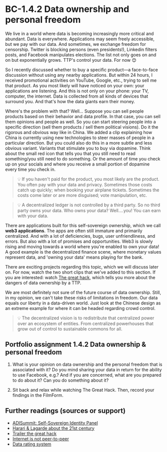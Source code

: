 # BC-1.4.2 Data ownership and personal freedom


We live in a world where data is becoming increasingly more critical and abundant. Data is everywhere. Applications may seem freely accessible, but we pay with our data. And sometimes, we exchange freedom for censorship. Twitter is blocking persons (even presidents!), Linkedin filters posts, and Facebook manipulates elections. The list not only goes on and on but exponentially grows. TTP's control your data. For now 😊 

So I recently discussed whether to buy a specific product—a face-to-face discussion without using any nearby applications. But within 24 hours, I received promotional activities on YouTube, Google, etc., trying to sell me that product. As you most likely will have noticed on your own: your applications are listening. And this is not only on your phone: your TV, computer, the internet. Data is collected from all kinds of devices that surround you. And that's how the data giants earn their money. 

Where's the problem with that? Well… Suppose you can sell people products based on their behavior and data profile. In that case, you can sell them opinions and people as well. So you can start steering people into a specific direction (sell them products / sell them political visions). Do it the rigorous and obvious way like in China. We added a clip explaining how China is currently using new technologies to steer masses of people in a particular direction. But you could also do this in a more subtle and less obvious variant. Variants that stimulate you to buy via dopamine. Think about the small red icon that tells you that you still need to read something/you still need to do something. Or the amount of time you check up on your socials and where you receive a small portion of dopamine every time you check in.  

> 💡  If you haven't paid for the product, you most likely are the product. You often pay with your data and privacy. Sometimes those costs catch up quickly; when booking your airplane tickets. Sometimes the costs come later or are more disguised; vote manipulation, etc. 


> 💡  A decentralized ledger is not controlled by a third party. So no third party owns your data. 
Who owns your data? Well....you! You can earn with your data.

There are applications built for this self-sovereign ownership, which we call **web3 applications**. The apps are often still immature and primarily centralized. And with a lot of deficiencies, bugs, user unfriendliness, and errors. But also with a lot of promises and opportunities. Web3 is slowly rising and moving towards a world where you're enabled to own your data! A good example is the decentralized finance scene, where monetary values represent data, and 'owning your data' means playing for the bank. 

There are exciting projects regarding this topic, which we will discuss later on. For now, watch the two short clips that we've added to this section. If you are interested: watch [The great hack]( https://www.youtube.com/watch?v=iX8GxLP1FHo), which tells you more about the dangers of data ownership by a TTP. 

We are most definitely not sure of the future course of data ownership. Still, in my opinion, we can't take these risks of limitations in freedom. Our data equals our liberty in a data-driven world. Just look at the Chinese design as an extreme example for where it can be headed regarding crowd control. 

>💡  The decentralized vision is to redistribute that centralized power over an ecosystem of entities. From centralized powerhouses that grow out of control to sustainable commons for all. 


## Portfolio assignment 1.4.2 Data ownership & personal freedom  
1.	What is your opinion on data ownership and the personal freedom that is associated with it? Do you mind sharing your data in return for the ability to use Facebook, e.g.? And if you are concerned, what are you prepared to do about it? Can you do something about it?

2.	Sit back and relax while watching The Great Hack. Then, record your findings in the FilmForm. 


## Further readings (sources or support) 

* [ADISummit: Self-Sovereign Identity Panel](https://www.youtube.com/watch?v=DZbyiJqKT8c)
* [Harari & Lagarde about the 21st century](https://www.youtube.com/watch?v=t5Y2CwCsnbA&feature=youtu.be)
* [Trailer the great hack](https://www.youtube.com/watch?v=iX8GxLP1FHo)
* [Internet is not peer-to-peer](https://www.youtube.com/watch?v=ytZOstv7Bbc&feature=emb_logo)
* [Data rating system](https://www.youtube.com/watch?time_continue=1&v=GMl9QXty-WU&feature=emb_logo)


